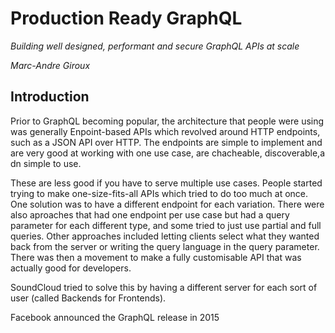 # Production Ready GraphQL

*Building well designed, performant and secure GraphQL APIs at scale*

*Marc-Andre Giroux*

## Introduction

Prior to GraphQL becoming popular, the architecture that people were using was generally Enpoint-based APIs which revolved around HTTP endpoints, such as a JSON API over HTTP. The endpoints are simple to implement and are very good at working with one use case, are chacheable, discoverable,a dn simple to use. 

These are less good if you have to serve multiple use cases. People started trying to make one-size-fits-all APIs which tried to do too much at once. One solution was to have a different endpoint for each variation. There were also aproaches that had one endpoint per use case but had a query parameter for each different type, and some tried to just use partial and full queries. Other approaches included letting clients select what they wanted back from the server or writing the query language in the query parameter. There was then a movement to make a fully customisable API that was actually good for developers. 

SoundCloud tried to solve this by having a different server for each sort of user (called Backends for Frontends).

Facebook announced the GraphQL release in 2015
